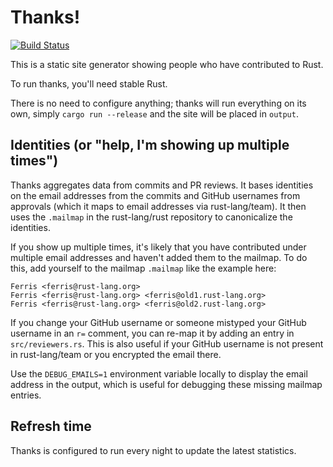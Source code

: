 # Thanks!

[![Build Status][status-img]][status]

[status-img]: https://github.com/rust-lang/thanks/actions/workflows/ci.yml/badge.svg?branch=master
[status]: https://github.com/rust-lang/thanks/actions/workflows/ci.yml

This is a static site generator showing people who have contributed to Rust.

To run thanks, you'll need stable Rust.

There is no need to configure anything; thanks will run everything on its own, simply `cargo run
--release` and the site will be placed in `output`.

## Identities (or "help, I'm showing up multiple times")

Thanks aggregates data from commits and PR reviews.
It bases identities on the email addresses from the commits and GitHub usernames from approvals (which it maps to email addresses via rust-lang/team).
It then uses the `.mailmap` in the rust-lang/rust repository to canonicalize the identities.

If you show up multiple times, it's likely that you have contributed under multiple email addresses and haven't added them to the mailmap.
To do this, add yourself to the mailmap `.mailmap` like the example here:

```
Ferris <ferris@rust-lang.org>
Ferris <ferris@rust-lang.org> <ferris@old1.rust-lang.org>
Ferris <ferris@rust-lang.org> <ferris@old2.rust-lang.org>
```

If you change your GitHub username or someone mistyped your GitHub username in an `r=` comment, you can re-map it by adding an entry in `src/reviewers.rs`.
This is also useful if your GitHub username is not present in rust-lang/team or you encrypted the email there.

Use the `DEBUG_EMAILS=1` environment variable locally to display the email address in the output,
which is useful for debugging these missing mailmap entries.

## Refresh time

Thanks is configured to run every night to update the latest statistics.
